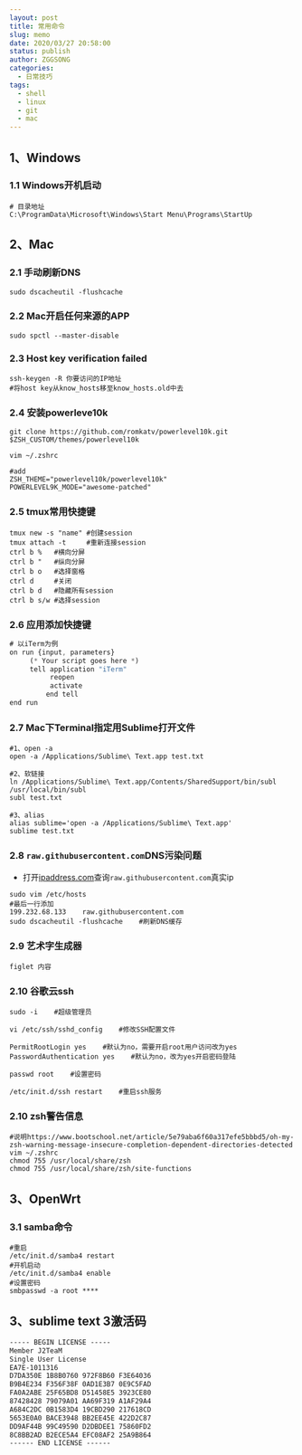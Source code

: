 ```yaml
---
layout: post
title: 常用命令
slug: memo
date: 2020/03/27 20:58:00
status: publish
author: ZGGSONG
categories: 
  - 日常技巧
tags: 
  - shell
  - linux
  - git
  - mac
---
```



## 1、Windows

### 1.1 Windows开机启动

```shell
# 目录地址
C:\ProgramData\Microsoft\Windows\Start Menu\Programs\StartUp
```

## 2、Mac

### 2.1 手动刷新DNS
```shell
sudo dscacheutil -flushcache
```

### 2.2 Mac开启任何来源的APP

```shell
sudo spctl --master-disable
```
### 2.3 Host key verification failed

```shell
ssh-keygen -R 你要访问的IP地址
#将host key从know_hosts移至know_hosts.old中去
```

### 2.4 安装powerleve10k

```shell
git clone https://github.com/romkatv/powerlevel10k.git $ZSH_CUSTOM/themes/powerlevel10k

vim ~/.zshrc 

#add
ZSH_THEME="powerlevel10k/powerlevel10k"
POWERLEVEL9K_MODE="awesome-patched"
```
### 2.5 tmux常用快捷键

```shell
tmux new -s "name" #创建session
tmux attach -t     #重新连接session
ctrl b %   #横向分屏
ctrl b "   #纵向分屏
ctrl b o   #选择窗格
ctrl d     #关闭
ctrl b d   #隐藏所有session
ctrl b s/w #选择session
```

### 2.6 应用添加快捷键

```javascript
# 以iTerm为例
on run {input, parameters}
     (* Your script goes here *)
     tell application "iTerm"         
          reopen         
          activate        
         end tell
end run
```

### 2.7 Mac下Terminal指定用Sublime打开文件

```shell
#1、open -a
open -a /Applications/Sublime\ Text.app test.txt

#2、软链接
ln /Applications/Sublime\ Text.app/Contents/SharedSupport/bin/subl /usr/local/bin/subl
subl test.txt

#3、alias
alias sublime='open -a /Applications/Sublime\ Text.app'
sublime test.txt
```

### 2.8 `raw.githubusercontent.com`DNS污染问题
- 打开[ipaddress.com](https://www.ipaddress.com)查询`raw.githubusercontent.com`真实ip
```shell
sudo vim /etc/hosts
#最后一行添加
199.232.68.133    raw.githubusercontent.com
sudo dscacheutil -flushcache    #刷新DNS缓存
```

### 2.9 艺术字生成器

```shell
figlet 内容
```

### 2.10 谷歌云ssh

```shell
sudo -i    #超级管理员

vi /etc/ssh/sshd_config    #修改SSH配置文件

PermitRootLogin yes    #默认为no，需要开启root用户访问改为yes
PasswordAuthentication yes    #默认为no，改为yes开启密码登陆

passwd root    #设置密码

/etc/init.d/ssh restart    #重启ssh服务
```

### 2.10 zsh警告信息

```shell
#说明https://www.bootschool.net/article/5e79aba6f60a317efe5bbbd5/oh-my-zsh-warning-message-insecure-completion-dependent-directories-detected
vim ~/.zshrc
chmod 755 /usr/local/share/zsh
chmod 755 /usr/local/share/zsh/site-functions
```

## 3、OpenWrt

### 3.1 samba命令

```shell
#重启
/etc/init.d/samba4 restart
#开机启动
/etc/init.d/samba4 enable
#设置密码
smbpasswd -a root ****
```

## 3、sublime text 3激活码

```txt
----- BEGIN LICENSE -----
Member J2TeaM
Single User License
EA7E-1011316
D7DA350E 1B8B0760 972F8B60 F3E64036
B9B4E234 F356F38F 0AD1E3B7 0E9C5FAD
FA0A2ABE 25F65BD8 D51458E5 3923CE80
87428428 79079A01 AA69F319 A1AF29A4
A684C2DC 0B1583D4 19CBD290 217618CD
5653E0A0 BACE3948 BB2EE45E 422D2C87
DD9AF44B 99C49590 D2DBDEE1 75860FD2
8C8BB2AD B2ECE5A4 EFC08AF2 25A9B864
------ END LICENSE ------​
```